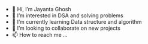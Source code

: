 - 👋 Hi, I’m Jayanta Ghosh
- 👀 I’m interested in DSA and solving problems
- 🌱 I’m currently learning Data structure and algorithm
- 💞️ I’m looking to collaborate on new projects
- 📫 How to reach me ...

<!---
jayanta2023cse/jayanta2023cse is a ✨ special ✨ repository because its `README.md` (this file) appears on your GitHub profile.
You can click the Preview link to take a look at your changes.
--->
